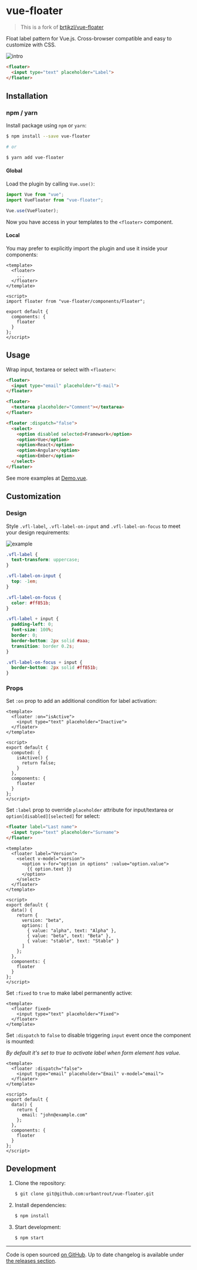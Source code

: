 # vue-floater

>  This is a fork of [brtjkzl/vue-floater](https://github.com/brtjkzl/vue-floater)

Float label pattern for Vue.js. Cross-browser compatible and easy to customize
with CSS.

![intro](https://github.com/urbantrout/vue-floater/raw/master/demo/intro.gif)

```html
<floater>
  <input type="text" placeholder="Label">
</floater>
```

## Installation

### npm / yarn

Install package using `npm` or `yarn`:

```sh
$ npm install --save vue-floater

# or

$ yarn add vue-floater
```

#### Global

Load the plugin by calling `Vue.use()`:

```js
import Vue from "vue";
import VueFloater from "vue-floater";

Vue.use(VueFloater);
```

Now you have access in your templates to the `<floater>` component.

#### Local

You may prefer to explicitly import the plugin and use it inside your components:

```vue
<template>
  <floater>
    ...
  </floater>
</template>

<script>
import floater from "vue-floater/components/Floater";

export default {
  components: {
    floater
  }
};
</script>
```

## Usage

Wrap input, textarea or select with `<floater>`:

```html
<floater>
  <input type="email" placeholder="E-mail">
</floater>

<floater>
  <textarea placeholder="Comment"></textarea>
</floater>

<floater :dispatch="false">
  <select>
    <option disabled selected>Framework</option>
    <option>Vue</option>
    <option>React</option>
    <option>Angular</option>
    <option>Ember</option>
  </select>
</floater>
```

See more examples at [Demo.vue](https://github.com/urbantrout/vue-floater/blob/master/demo/Demo.vue).

## Customization

### Design

Style `.vfl-label`, `.vfl-label-on-input` and `.vfl-label-on-focus`
to meet your design requirements:

![example](https://github.com/urbantrout/vue-floater/raw/master/demo/example.gif)

```css
.vfl-label {
  text-transform: uppercase;
}

.vfl-label-on-input {
  top: -1em;
}

.vfl-label-on-focus {
  color: #ff851b;
}

.vfl-label + input {
  padding-left: 0;
  font-size: 100%;
  border: 0;
  border-bottom: 2px solid #aaa;
  transition: border 0.2s;
}

.vfl-label-on-focus + input {
  border-bottom: 2px solid #ff851b;
}
```

### Props

Set `:on` prop to add an additional condition for label activation:

```vue
<template>
  <floater :on="isActive">
    <input type="text" placeholder="Inactive">
  </floater>
</template>

<script>
export default {
  computed: {
    isActive() {
      return false;
    }
  },
  components: {
    floater
  }
};
</script>
```

Set `:label` prop to override `placeholder` attribute for input/textarea or
`option[disabled][selected]` for select:

```html
<floater label="Last name">
  <input type="text" placeholder="Surname">
</floater>
```

```vue
<template>
  <floater label="Version">
    <select v-model="version">
      <option v-for="option in options" :value="option.value">
        {{ option.text }}
      </option>
    </select>
  </floater>
</template>

<script>
export default {
  data() {
    return {
      version: "beta",
      options: [
        { value: "alpha", text: "Alpha" },
        { value: "beta", text: "Beta" },
        { value: "stable", text: "Stable" }
      ]
    };
  },
  components: {
    floater
  }
};
</script>
```

Set `:fixed` to `true` to make label permanently active:

```vue
<template>
  <floater fixed>
    <input type="text" placeholder="Fixed">
  </floater>
</template>
```

Set `:dispatch` to `false` to disable triggering `input` event
once the component is mounted:

_By default it's set to true to activate label when form element has value._

```vue
<template>
  <floater :dispatch="false">
    <input type="email" placeholder="Email" v-model="email">
  </floater>
</template>

<script>
export default {
  data() {
    return {
      email: "john@example.com"
    };
  },
  components: {
    floater
  }
};
</script>
```

## Development

1.  Clone the repository:

    ```sh
    $ git clone git@github.com:urbantrout/vue-floater.git
    ```

2.  Install dependencies:

    ```sh
    $ npm install
    ```

3.  Start development:

    ```sh
    $ npm start
    ```

---

Code is open sourced [on GitHub](https://github.com/urbantrout/vue-floater). Up to date changelog is available under [the releases section](https://github.com/urbantrout/vue-floater/releases).
